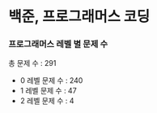 # 백준, 프로그래머스 코딩
### 프로그래머스 레벨 별 문제 수
총 문제 수 : 291
- 0 레벨 문제 수 : 240
- 1 레벨 문제 수 : 47
- 2 레벨 문제 수 : 4

